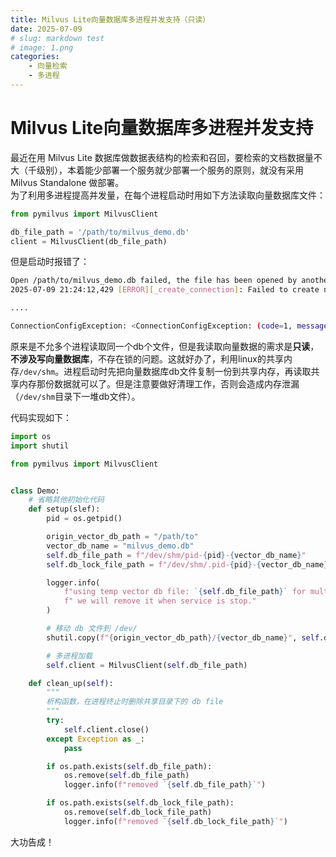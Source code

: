 ```yaml
---
title: Milvus Lite向量数据库多进程并发支持（只读）
date: 2025-07-09
# slug: markdown test
# image: 1.png
categories:
    - 向量检索
    - 多进程
---
```

# Milvus Lite向量数据库多进程并发支持

最近在用 Milvus Lite 数据库做数据表结构的检索和召回，要检索的文档数据量不大（千级别），本着能少部署一个服务就少部署一个服务的原则，就没有采用 Milvus Standalone 做部署。  
为了利用多进程提高并发量，在每个进程启动时用如下方法读取向量数据库文件：  
```python
from pymilvus import MilvusClient

db_file_path = '/path/to/milvus_demo.db'
client = MilvusClient(db_file_path)
```
但是启动时报错了：
```bash
Open /path/to/milvus_demo.db failed, the file has been opened by another program
2025-07-09 21:24:12,429 [ERROR][_create_connection]: Failed to create new connection using: milvus_demo.db (milvus_client.py:916)

....

ConnectionConfigException: <ConnectionConfigException: (code=1, message=Open local milvus failed)>
```

原来是不允多个进程读取同一个db个文件，但是我读取向量数据的需求是**只读**，**不涉及写向量数据库**，不存在锁的问题。这就好办了，利用linux的共享内存`/dev/shm`。进程启动时先把向量数据库db文件复制一份到共享内存，再读取共享内存那份数据就可以了。但是注意要做好清理工作，否则会造成内存泄漏（`/dev/shm`目录下一堆db文件）。

代码实现如下：
```python
import os
import shutil

from pymilvus import MilvusClient


class Demo:
    # 省略其他初始化代码
    def setup(slef):
        pid = os.getpid()

        origin_vector_db_path = "/path/to"
        vector_db_name = "milvus_demo.db"
        self.db_file_path = f"/dev/shm/pid-{pid}-{vector_db_name}"
        self.db_lock_file_path = f"/dev/shm/.pid-{pid}-{vector_db_name}.lock"

        logger.info(
            f"using temp vector db file: `{self.db_file_path}` for multiple process,"
            f" we will remove it when service is stop."
        )

        # 移动 db 文件到 /dev/
        shutil.copy(f"{origin_vector_db_path}/{vector_db_name}", self.db_file_path)

        # 多进程加载
        self.client = MilvusClient(self.db_file_path)

    def clean_up(self):
        """
        析构函数，在进程终止时删除共享目录下的 db file
        """
        try:
            self.client.close()
        except Exception as _:
            pass

        if os.path.exists(self.db_file_path):
            os.remove(self.db_file_path)
            logger.info(f"removed `{self.db_file_path}`")

        if os.path.exists(self.db_lock_file_path):
            os.remove(self.db_lock_file_path)
            logger.info(f"removed `{self.db_lock_file_path}`")

```

大功告成！